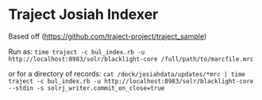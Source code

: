 # Traject Josiah Indexer

Based off (https://github.com/traject-project/traject_sample)

Run as:
`time traject -c bul_index.rb -u http://localhost:8983/solr/blacklight-core /full/path/to/marcfile.mrc`

or for a directory of records:
`cat /dock/josiahdata/updates/*mrc | time traject -c bul_index.rb -u http://localhost:8983/solr/blacklight-core --stdin -s solrj_writer.commit_on_close=true`


